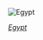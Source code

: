 
![Egypt](https://www.gstatic.com/prettyearth/assets/full/6283.jpg)

*[Egypt](https://www.google.com/maps/@28.562125,27.083917,16z/data=!3m1!1e3)*
